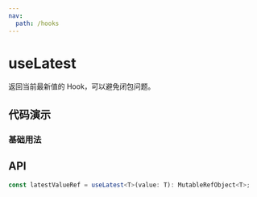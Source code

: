 ```yaml
---
nav:
  path: /hooks
---
```


# useLatest

返回当前最新值的 Hook，可以避免闭包问题。

## 代码演示

### 基础用法

<code hideActions='["CSB"]' src="./demo/demo1.tsx"></code>

## API

```typescript
const latestValueRef = useLatest<T>(value: T): MutableRefObject<T>;
```
